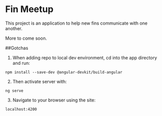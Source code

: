# Fin Meetup

This project is an application to help new fins communicate with one another.

More to come soon.

##Gotchas
1. When adding repo to local dev environment, cd into the app directory and run:
```
npm install --save-dev @angular-devkit/build-angular
```
2. Then activate server with:
```
ng serve
```
3. Navigate to your browser using the site:
```
localhost:4200
```